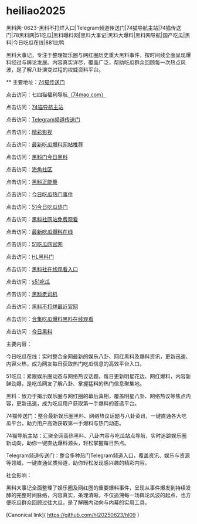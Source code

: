 # heiliao2025
黑料网-0623-黑料不打烊入口|Telegram频道传送门|74猫导航主站|74猫传送门|78黑料网|51吃瓜|黑料曝料网|黑料大事记|黑料大爆料|黑料网导航|国产吃瓜|黑料|今日吃瓜在线|881比鸭

黑料大事记，专注于整理娱乐圈与网红圈历史重大黑料事件，按时间线全面呈现爆料经过与舆论发展。内容真实详尽，覆盖广泛，帮助吃瓜群众回顾每一次热点风波，是了解八卦演变过程的权威资料平台。

** 主要地址：<a href="https://74mao.com/">74猫传送门</a>

点击访问：七四猫福利导航<a href="https://74mao.com/">（74mao.com）</a>

点击访问：<a href="https://74mao.com/">74猫导航主站</a>

点击访问：<a href="https://74mao.com/">Telegram频道传送门</a>

点击访问：<a href="https://hj-216.pages.dev/">精彩影视</a>

点击访问：<a href="https://hj-218.pages.dev/">最新吃瓜爆料网站推荐</a>

点击访问：<a href="https://hj-219.pages.dev/">黑料门今日黑料</a>

点击访问：<a href="https://hj-224.pages.dev/">海角社区</a>

点击访问：<a href="https://cg8-12.pages.dev/">黑料正能量</a>

点击访问：<a href="https://hj-143.pages.dev/">今日吃瓜热门事件</a>

点击访问：<a href="https://hj-145.pages.dev/">51今日吃瓜热门</a>

点击访问：<a href="https://hj-149.pages.dev/">黑料社网站免费观看</a>

点击访问：<a href="https://chiguaqunzhongde.pages.dev/">最新吃瓜爆料在线</a>

点击访问：<a href="https://hj-156.pages.dev/">51吃瓜网官网</a>

点击访问：<a href="https://hj-161.pages.dev/">HL黑料门</a>

点击访问：<a href="https://hj-162.pages.dev/">黑料社在线观看入口</a>

点击访问：<a href="https://chiguaqunzhongde.pages.dev/">s51吃瓜</a>

点击访问：<a href="https://hj-170.pages.dev/">黑料老司机</a>

点击访问：<a href="https://hls-15.pages.dev/">黑料不打烊最近官网</a>

点击访问：<a href="https://hls-17.pages.dev/">合集吃瓜爆料黑料在线观看</a>

点击访问：<a href="https://91chiguazhongxin.pages.dev/">今日黑料</a>

主要内容：

今日吃瓜在线：实时整合全网最新的娱乐八卦、网红黑料及爆料资讯，更新迅速、内容火热，成为网友每日获取热门吃瓜信息的高效平台入口。

51吃瓜：紧跟娱乐圈动态与网络热议话题，每日更新明星花边、网红爆料，内容新鲜劲爆，是吃瓜网友了解八卦、掌握猛料的热门信息聚集地。

黑料：致力于揭示娱乐圈与网红圈的幕后真相，覆盖明星八卦、网络热议等焦点内容，更新迅速，成为吃瓜用户获取第一手爆料的首选平台。

74猫传送门：整合最新娱乐圈黑料、网络热议话题与八卦资讯，一键直通各大吃瓜平台，助力用户高效获取第一手爆料与热门动态。

74猫导航主站：汇聚全网高热黑料、八卦内容与吃瓜站点导航，实时追踪娱乐圈新动向，助你一键直达爆料源头，轻松掌握每日热点。

Telegram频道传送门：整合多种热门Telegram频道入口，覆盖资讯、娱乐与资源等领域，一键直通优质频道，助你轻松发现感兴趣的精彩内容。

社会影响：

黑料大事记全面整理了娱乐圈及网红圈的重要爆料事件，呈现从事件爆发到持续发酵的完整时间脉络，内容真实，条理清晰。不仅追溯每一场舆论风波的起点，也方便吃瓜群众回顾过往大瓜，是了解圈内动向与内幕的实用工具。

[Canonical link]( https://github.com/hl20250623/hl09 ）
